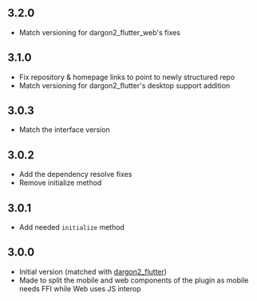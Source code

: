 ## 3.2.0
- Match versioning for dargon2_flutter_web's fixes

## 3.1.0
- Fix repository & homepage links to point to newly structured repo
- Match versioning for dargon2_flutter's desktop support addition

## 3.0.3
- Match the interface version

## 3.0.2
- Add the dependency resolve fixes
- Remove initialize method

## 3.0.1
- Add needed `initialize` method

## 3.0.0
- Initial version (matched with [dargon2_flutter])
- Made to split the mobile and web components of the plugin as mobile needs FFI while Web uses JS interop

[dargon2_flutter]: https://pub.dev/packages/dargon2_flutter
